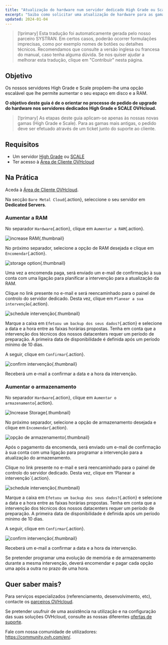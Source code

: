 ```yaml
---
title: "Atualização do hardware num servidor dedicado High Grade ou Scale"
excerpt: "Saiba como solicitar uma atualização de hardware para as gamas High Grade e SCALE através da Área de Cliente"
updated: 2024-01-04
---
```


> [!primary]
> Esta tradução foi automaticamente gerada pelo nosso parceiro SYSTRAN. Em certos casos, poderão ocorrer formulações imprecisas, como por exemplo nomes de botões ou detalhes técnicos. Recomendamos que consulte a versão inglesa ou francesa do manual, caso tenha alguma dúvida. Se nos quiser ajudar a melhorar esta tradução, clique em "Contribuir" nesta página.
>

## Objetivo

Os nossos servidores High Grade e Scale propõem-lhe uma opção escalável que lhe permite aumentar o seu espaço em disco e a RAM.

**O objetivo deste guia é de o orientar no processo de pedido de upgrade do hardware nos servidores dedicados High Grade e SCALE OVHcloud.**

> [!primary]
> As etapas deste guia aplicam-se apenas às nossas novas gamas (High Grade e Scale). Para as gamas mais antigas, o pedido deve ser efetuado através de um ticket junto do suporte ao cliente.

## Requisitos

- Um servidor [High Grade](https://www.ovhcloud.com/pt/bare-metal/high-grade/) ou [SCALE](https://www.ovhcloud.com/pt/bare-metal/scale/)
- Ter acesso à [Área de Cliente OVHcloud](https://www.ovh.com/auth/?action=gotomanager&from=https://www.ovh.pt/&ovhSubsidiary=pt)

## Na Prática

Aceda à [Área de Cliente OVHcloud](https://www.ovh.com/auth/?action=gotomanager&from=https://www.ovh.pt/&ovhSubsidiary=pt).

Na secção `Bare Metal Cloud`{.action}, seleccione o seu servidor em **Dedicated Servers**.

### Aumentar a RAM

No separador `Hardware`{.action}, clique em `Aumentar a RAM`{.action}.

![increase RAM](images/increaseram.png){.thumbnail}

No próximo separador, selecione a opção de RAM desejada e clique em `Encomendar`{.action}.

![storage option](images/selectram.png){.thumbnail}

Uma vez a encomenda paga, será enviado um e-mail de confirmação à sua conta com uma ligação para planificar a intervenção para a atualização da RAM.

Clique no link presente no e-mail e será reencaminhado para o painel de controlo do servidor dedicado. Desta vez, clique em `Planear a sua intervenção`{.action}.

![schedule intervenção](images/ramintervention.png){.thumbnail}

Marque a caixa em `Efetuou um backup dos seus dados?`{.action} e selecione a data e a hora entre as faixas horárias propostas. Tenha em conta que a intervenção dos técnicos dos nossos datacenters requer um período de preparação. A primeira data de disponibilidade é definida após um período mínimo de 10 dias.

A seguir, clique em `Confirmar`{.action}.

![confirm intervenção](images/ramconfirm.png){.thumbnail}

Receberá um e-mail a confirmar a data e a hora da intervenção.

### Aumentar o armazenamento

No separador `Hardware`{.action}, clique em `Aumentar o armazenamento`{.action}.

![Increase Storage](images/increasestorage.png){.thumbnail}

No próximo separador, selecione a opção de armazenamento desejada e clique em `Encomendar`{.action}.

![opção de armazenamento](images/selectstorage.png){.thumbnail}

Após o pagamento da encomenda, será enviado um e-mail de confirmação à sua conta com uma ligação para programar a intervenção para a atualização do armazenamento.

Clique no link presente no e-mail e será reencaminhado para o painel de controlo do servidor dedicado. Desta vez, clique em ‘Planear a intervenção`{.action}.

![schedule intervenção](images/storageintervention.png){.thumbnail}

Marque a caixa em `Efetuou um backup dos seus dados?`{.action} e selecione a data e a hora entre as faixas horárias propostas. Tenha em conta que a intervenção dos técnicos dos nossos datacenters requer um período de preparação. A primeira data de disponibilidade é definida após um período mínimo de 10 dias.

A seguir, clique em `Confirmar`{.action}.

![confirm intervenção](images/confirmintervention.png){.thumbnail}

Receberá um e-mail a confirmar a data e a hora da intervenção.

Se pretender programar uma evolução de memória e de armazenamento durante a mesma intervenção, deverá encomendar e pagar cada opção uma após a outra no prazo de uma hora.

## Quer saber mais? <a name="go-further"></a>
 
Para serviços especializados (referenciamento, desenvolvimento, etc), contacte os [parceiros OVHcloud](https://partner.ovhcloud.com/pt/directory/).
 
Se pretender usufruir de uma assistência na utilização e na configuração das suas soluções OVHcloud, consulte as nossas diferentes [ofertas de suporte](https://www.ovhcloud.com/pt/support-levels/).
 
Fale com nossa comunidade de utilizadores: <https://community.ovh.com/en/>.